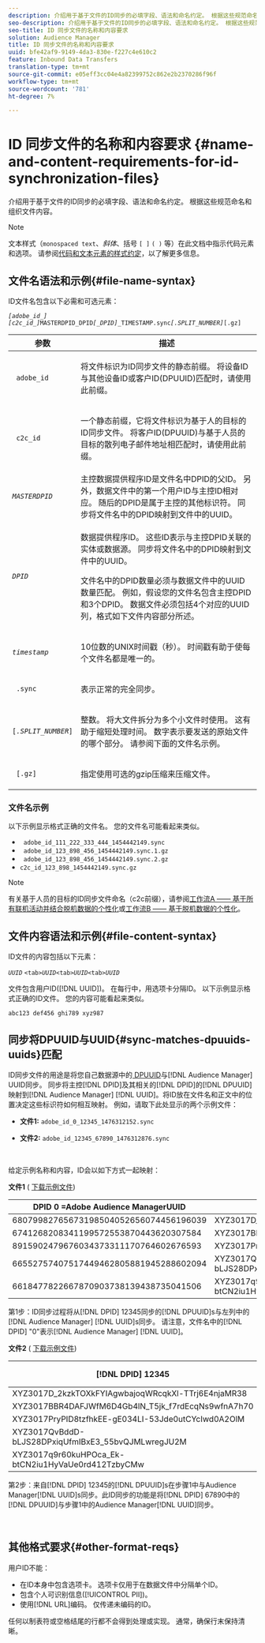 ```yaml
---
description: 介绍用于基于文件的ID同步的必填字段、语法和命名约定。 根据这些规范命名和组织文件内容。
seo-description: 介绍用于基于文件的ID同步的必填字段、语法和命名约定。 根据这些规范命名和组织文件内容。
seo-title: ID 同步文件的名称和内容要求
solution: Audience Manager
title: ID 同步文件的名称和内容要求
uuid: bfe42af9-9149-4da3-830e-f227c4e610c2
feature: Inbound Data Transfers
translation-type: tm+mt
source-git-commit: e05eff3cc04e4a82399752c862e2b2370286f96f
workflow-type: tm+mt
source-wordcount: '781'
ht-degree: 7%

---
```



# ID 同步文件的名称和内容要求 {#name-and-content-requirements-for-id-synchronization-files}

介绍用于基于文件的ID同步的必填字段、语法和命名约定。 根据这些规范命名和组织文件内容。

>[!NOTE]
>
>文本样式（`monospaced text`、*斜体*、括号 `[ ]` `( )` 等）在此文档中指示代码元素和选项。 请参阅[代码和文本元素的样式约定](../../../reference/code-style-elements.md)，以了解更多信息。

## 文件名语法和示例{#file-name-syntax}

<!-- c_file_based_id_sync.xml -->

ID文件名包含以下必需和可选元素：

*`[adobe_id_]`* *`[c2c_id_]`*`MASTERDPID_DPID`*`[_DPID]`*`_TIMESTAMP.sync`*`[.SPLIT_NUMBER]`*`[.gz]`

<table id="table_727A465D7C38419CA0750EF32DEDA2FD"> 
 <thead> 
  <tr> 
   <th colname="col1" class="entry"> 参数 </th> 
   <th colname="col2" class="entry"> 描述 </th> 
  </tr> 
 </thead>
 <tbody> 
  <tr> 
   <td colname="col1"> <p> <code> adobe_id</code> </p> </td> 
   <td colname="col2"> <p>将文件标识为ID同步文件的静态前缀。 将设备ID与其他设备ID或客户ID(DPUUID)匹配时，请使用此前缀。  </p> </td> 
  </tr> 
  <tr> 
   <td colname="col1"> <p> <code> c2c_id</code> </p> </td> 
   <td colname="col2"> <p>一个静态前缀，它将文件标识为基于人的目标的ID同步文件。 将客户ID(DPUUID)与基于人员的目标的散列电子邮件地址相匹配时，请使用此前缀。  </p> </td> 
  </tr> 
  <tr> 
   <td colname="col1"><code><i>MASTERDPID</i></code> </td> 
   <td colname="col2"> 主控数据提供程序ID是文件名中DPID的父ID。 另外，数据文件中的第一个用户ID与主控ID相对应。 随后的DPID是属于主控的其他标识符。 同步将文件名中的DPID映射到文件中的UUID。 </td> 
  </tr> 
  <tr> 
   <td colname="col1"> <p> <code><i>DPID</i></code> </p> </td> 
   <td colname="col2"> <p>数据提供程序ID。 这些ID表示与主控DPID关联的实体或数据源。 同步将文件名中的DPID映射到文件中的UUID。 </p> <p>文件名中的DPID数量必须与数据文件中的UUID数量匹配。 例如，假设您的文件名包含主控DPID和3个DPID。 数据文件必须包括4个对应的UUID列，格式如下文件内容部分所述。 </p> </td> 
  </tr> 
  <tr> 
   <td colname="col1"><code><i>timestamp</i></code> </td> 
   <td colname="col2"> <p>10位数的UNIX时间戳（秒）。 时间戳有助于使每个文件名都是唯一的。 </p> </td> 
  </tr> 
  <tr> 
   <td colname="col1"> <p> <code> .sync</code> </p> </td> 
   <td colname="col2"> <p>表示正常的完全同步。 </p> </td> 
  </tr> 
  <tr> 
   <td colname="col1"> <p> <code>[<i>.SPLIT_NUMBER</i>]</code> </p> </td> 
   <td colname="col2"> <p>整数。 将大文件拆分为多个小文件时使用。 这有助于缩短处理时间。 数字表示要发送的原始文件的哪个部分。 请参阅下面的文件名示例。 </p> </td> 
  </tr> 
  <tr> 
   <td colname="col1"> <p> <code> [.gz]</code> </p> </td> 
   <td colname="col2"> <p>指定使用可选的gzip压缩来压缩文件。 </p> </td> 
  </tr> 
 </tbody> 
</table>

### 文件名示例

以下示例显示格式正确的文件名。 您的文件名可能看起来类似。

<ul class="simplelist"> 
 <li> <code> adobe_id_111_222_333_444_1454442149.sync</code> </li> 
 <li> <code> adobe_id_123_898_456_1454442149.sync.1.gz</code> </li> 
 <li> <code> adobe_id_123_898_456_1454442149.sync.2.gz</code> </li> 
 <li> <code>c2c_id_123_898_1454442149.sync.gz</code> </li> 
</ul>

>[!NOTE]
> 有关基于人员的目标的ID同步文件命名（c2c前缀），请参阅[工作流A —— 基于所有联机活动并结合脱机数据的个性化](../../../features/destinations/people-based-destinations-workflow-combined.md)或[工作流B —— 基于脱机数据的个性化](../../../features/destinations/people-based-destinations-workflow-offline.md)。

## 文件内容语法和示例{#file-content-syntax}

ID文件的内容包括以下元素：

*`UUID`* `<tab>`*`UUID`*`<tab>`*`UUID`*`<tab>`*`UUID`*

文件包含用户ID([!DNL UUID])。 在每行中，用选项卡分隔ID。 以下示例显示格式正确的ID文件。 您的内容可能看起来类似。

```
abc123 def456 ghi789 xyz987
```

## 同步将DPUUID与UUID{#sync-matches-dpuuids-uuids}匹配

ID同步文件的用途是将您自己数据源中的[ DPUUID](../../../reference/ids-in-aam.md)与[!DNL Audience Manager] UUID同步。 同步将主控[!DNL DPID]及其相关的[!DNL DPID]的[!DNL DPUUID]映射到[!DNL Audience Manager] [!DNL UUID]。将ID放在文件名和正文中的位置决定这些标识符如何相互映射。 例如，请取下此处显示的两个示例文件：

* **文件1:** `adobe_id_0_12345_1476312152.sync`

* **文件2:**  `adobe_id_12345_67890_1476312876.sync`

<br/>

给定示例名称和内容，ID会以如下方式一起映射：

**文件1** ( [下载示例文件](assets/adobe_id_0_12345_1476312152.sync))

| DPID 0 =Adobe Audience ManagerUUID | DPID 12345 |
|---|---|
| 68079982765673198504052656074456196039 | XYZ3017D_2kzkTOXkFYIAgwbajoqWRcqkXl-TTrj6E4njaMR38 |
| 6741268208341199572553870443620307584 | XYZ3017BBR4DAFJWfM6D4Gb4lN_T5jk_f7rdEcqNs9wfnA7h70 |
| 8915902479676034373311170764602676593 | XYZ3017PryPID8tzfhkEE-gE034LI-53Jde0utCYcIwd0A2OlM |
| 66552757407517449462805881945288602094 | XYZ3017QvBddD-bLJS28DPxiqUfmIBxE3_55bvQJMLwregJU2M |
| 6618477822667870903738139438735041506 | XYZ3017q9r60kuHPOca_Ek-btCN2iu1HyVaUe0rd412TzbyCMw |

第1步：ID同步过程将从[!DNL DPID] 12345同步的[!DNL DPUUID]s与左列中的[!DNL Audience Manager] [!DNL UUID]s同步。 请注意，文件名中的[!DNL DPID] &quot;0&quot;表示[!DNL Audience Manager] [!DNL UUID]。
<br/>

**文件2** ( [下载示例文件](assets/adobe_id_12345_67890_1477846458.sync))

| [!DNL DPID] 12345 | [!DNL DPID] 小行星67890 |
|---|---|
| XYZ3017D_2kzkTOXkFYIAgwbajoqWRcqkXl-TTrj6E4njaMR38 | 4598060374 |
| XYZ3017BBR4DAFJWfM6D4Gb4lN_T5jk_f7rdEcqNs9wfnA7h70 | 4581274262 |
| XYZ3017PryPID8tzfhkEE-gE034LI-53Jde0utCYcIwd0A2OlM | 4392434426 |
| XYZ3017QvBddD-bLJS28DPxiqUfmIBxE3_55bvQJMLwregJU2M | 2351382994 |
| XYZ3017q9r60kuHPOca_Ek-btCN2iu1HyVaUe0rd412TzbyCMw | 4601584763 |

第2步：来自[!DNL DPID] 12345的[!DNL DPUUID]s在步骤1中与Audience Manager[!DNL UUID]s同步。此ID同步的功能是将[!DNL DPID] 67890中的[!DNL DPUUID]与步骤1中的Audience Manager[!DNL UUID]同步。

<br/>

## 其他格式要求{#other-format-reqs}

用户ID不能：

* 在ID本身中包含选项卡。 选项卡仅用于在数据文件中分隔单个ID。
* 包含个人可识别信息([!UICONTROL PII])。
* 使用[!DNL URL]编码。 仅传递未编码的ID。

任何以制表符或空格结尾的行都不会得到处理或实现。 通常，确保行末保持清晰。